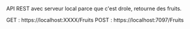 API REST avec serveur local parce que c'est drole, retourne des fruits. 

GET : https://localhost:XXXX/Fruits 
POST : https://localhost:7097/Fruits
